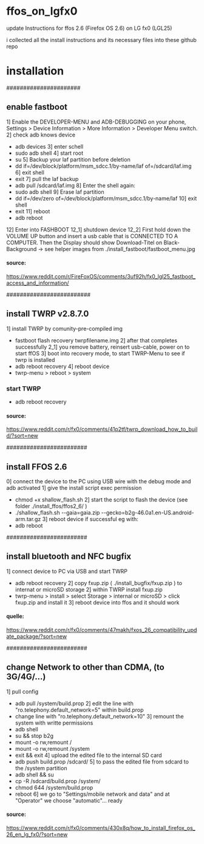 # ffos_on_lgfx0
update Instructions for ffos 2.6 (Firefox OS 2.6) on LG fx0 (LGL25)

i collected all the install instructions and its necessary files into these github repo


# installation

######################
## enable fastboot

1] Enable the DEVELOPER-MENU and ADB-DEBUGGING on your phone,  Settings > Device Information > More Information > Developer Menu switch.
2] check adb knows device
- adb devices
3] enter schell
- sudo adb shell
4] start root
- su
5] Backup your laf partition before deletion
- dd if=/dev/block/platform/msm_sdcc.1/by-name/laf of=/sdcard/laf.img
6] exit shell
- exit
7] pull the laf backup
- adb pull /sdcard/laf.img
8] Enter the shell again:
- sudo adb shell
9] Erase laf partition
- dd if=/dev/zero of=/dev/block/platform/msm_sdcc.1/by-name/laf
10] exit shell
- exit
11] reboot
- adb reboot

12] Enter into FASHBOOT
12_1] shutdown device
12_2] First hold down the VOLUME UP button and insert a usb cable that is CONNECTED TO A COMPUTER.
Then the Display should show Download-Titel on Black-Background
-> see helper images from ./install_fastboot/fastboot_menu.jpg
#### source:
https://www.reddit.com/r/FireFoxOS/comments/3uf92h/fx0_lgl25_fastboot_access_and_information/


#########################
## install TWRP v2.8.7.0

1] install TWRP by comunity-pre-compiled img
- fastboot flash recovery twrpfilename.img
2] after that completes successfully 
2_1] you remove battery, reinsert usb-cable, power on to start ffOS
3] boot into recovery mode, to start TWRP-Menu to see if twrp is installed 
- adb reboot recovery
4] reboot device
- twrp-menu > reboot > system


### start TWRP
- adb reboot recovery
#### source:
https://www.reddit.com/r/fx0/comments/41p2tf/twrp_download_how_to_build/?sort=new

########################
## install FFOS 2.6

0] connect the device to the PC using USB wire with the debug mode and adb activated
1] give the install script exec permission
- chmod +x shallow_flash.sh
2] start the script to flash the device (see folder ./install_ffos/ffos2_6/ )
- ./shallow_flash.sh --gaia=gaia.zip --gecko=b2g-46.0a1.en-US.android-arm.tar.gz
3] reboot device if successful eg with:
- adb reboot


########################
## install bluetooth and NFC bugfix

1] connect device to PC via USB and start TWRP
- adb reboot recovery
2] copy fxup.zip ( ./install_bugfix/fxup.zip ) to internat or microSD storage
2] within TWRP install fxup.zip
- twrp-menu > install > select Storage > internal or microSD > click fxup.zip and install it
3] reboot device into ffos and it should work

#### quelle:
https://www.reddit.com/r/fx0/comments/47makh/fxos_26_compatibility_update_package/?sort=new


########################
## change Network to other than CDMA, (to 3G/4G/...)

1] pull config
- adb pull /system/build.prop
2] edit the line with "ro.telephony.default_network=5" within build.prop
- change line with "ro.telephony.default_network=10"
3] remount the system with writte permissions
- adb shell
- su && stop b2g
- mount -o rw,remount /
- mount -o rw,remount /system
- exit && exit
4] upload the edited file to the internal SD card
- adb push build.prop /sdcard/
5] to pass the edited file from sdcard to the /system partition
- adb shell && su
- cp -R /sdcard/build.prop /system/
- chmod 644 /system/build.prop
- reboot
6] we go to "Settings/mobile network and data" and at "Operator" we choose "automatic"... ready


#### source:
https://www.reddit.com/r/fx0/comments/430x8q/how_to_install_firefox_os_26_en_lg_fx0/?sort=new

